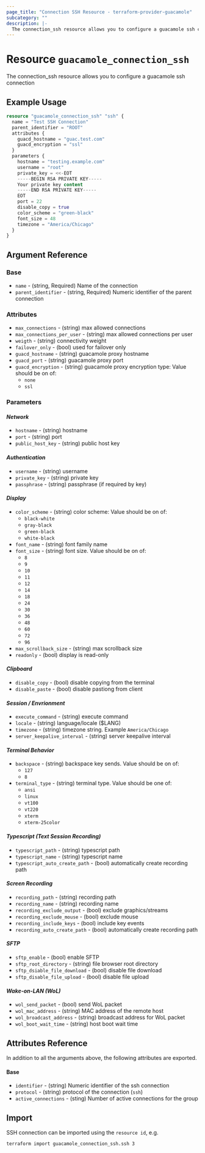 ```yaml
---
page_title: "Connection SSH Resource - terraform-provider-guacamole"
subcategory: ""
description: |-
  The connection_ssh resource allows you to configure a guacamole ssh connection
---
```


# Resource `guacamole_connection_ssh`

The connection_ssh resource allows you to configure a guacamole ssh connection

## Example Usage

```terraform
resource "guacamole_connection_ssh" "ssh" {
  name = "Test SSH Connection"
  parent_identifier = "ROOT"
  attributes {
    guacd_hostname = "guac.test.com"
    guacd_encryption = "ssl"
  }
  parameters {
    hostname = "testing.example.com"
    username = "root"
    private_key = <<-EOT
    -----BEGIN RSA PRIVATE KEY-----
    Your private key content
    -----END RSA PRIVATE KEY-----
    EOT
    port = 22
    disable_copy = true
    color_scheme = "green-black"
    font_size = 48
    timezone = "America/Chicago"
  }
}
```


## Argument Reference

### Base

- `name` -  (string, Required) Name of the connection
- `parent_identifier` -  (string, Required) Numeric identifier of the parent connection

### Attributes

- `max_connections` - (string) max allowed connections
- `max_connections_per_user` - (string) max allowed connections per user
- `weigth` - (string) connectivity weight
- `failover_only` - (bool) used for failover only
- `guacd_hostname` - (string) guacamole proxy hostname
- `guacd_port` - (string) guacamole proxy port
- `guacd_encryption` - (string) guacamole proxy encryption type:  Value should be on of:
  - `none`
  - `ssl`

### Parameters

#### *Network*
- `hostname` - (string) hostname
- `port` - (string) port
- `public_host_key` - (string) public host key
#### *Authentication*
- `username` - (string) username
- `private_key` - (string) private key
- `passphrase` - (string) passphrase (if required by key)
#### *Display*
- `color_scheme` - (string) color scheme: Value should be on of:
  - `black-white`
  - `gray-black`
  - `green-black`
  - `white-black`
- `font_name` - (string) font family name
- `font_size` - (string) font size. Value should be on of:
  - `8`
  - `9`
  - `10`
  - `11`
  - `12`
  - `14`
  - `18`
  - `24`
  - `30`
  - `36`
  - `48`
  - `60`
  - `72`
  - `96`
- `max_scrollback_size` - (string) max scrollback size
- `readonly` - (bool) display is read-only
#### *Clipboard*
- `disable_copy` - (bool) disable copying from the terminal
- `disable_paste` - (bool) disable pastiong from client
#### *Session / Envrionment*
- `execute_command` - (string) execute command
- `locale` - (string) language/locale ($LANG)
- `timezone` - (string) timezone string. Example `America/Chicago`
- `server_keepalive_interval` - (string) server keepalive interval
#### *Terminal Behavior*
- `backspace` - (string) backspace key sends.  Value should be on of:
  - `127`
  - `8`
- `terminal_type` - (string) terminal type. Value should be one of:
  - `ansi`
  - `linux`
  - `vt100`
  - `vt220`
  - `xterm`
  - `xterm-25color`
#### *Typescript (Text Session Recording)*
- `typescript_path` - (string) typescript path
- `typescript_name` - (string) typescript name
- `typescript_auto_create_path` - (bool) automatically create recording path
#### *Screen Recording*
- `recording_path` - (string) recording path
- `recording_name` - (string) recording name
- `recording_exclude_output` - (bool) exclude graphics/streams
- `recording_exclude_mouse` - (bool) exclude mouse
- `recording_include_keys` - (bool) include key events
- `recording_auto_create_path` - (bool) automatically create recording path
#### *SFTP*
- `sftp_enable` - (bool) enable SFTP
- `sftp_root_directory` - (string) file browser root directory
- `sftp_dsiable_file_download` - (bool) disable file download
- `sftp_disable_file_upload` - (bool) disable file upload
#### *Wake-on-LAN (WoL)*
- `wol_send_packet` - (bool) send WoL packet
- `wol_mac_address` - (string) MAC address of the remote host
- `wol_broadcast_address` - (string) broadcast address for WoL packet
- `wol_boot_wait_time` - (string) host boot wait time

## Attributes Reference

In addition to all the arguments above, the following attributes are exported.

#### Base
- `identifier` -  (string) Numeric identifier of the ssh connection
- `protocol` -  (string) protocol of the connection (`ssh`)
- `active_connections` - (sting) Number of active connections for the group

## Import

SSH connection can be imported using the `resource id`, e.g.

```shell
terraform import guacamole_connection_ssh.ssh 3
```
